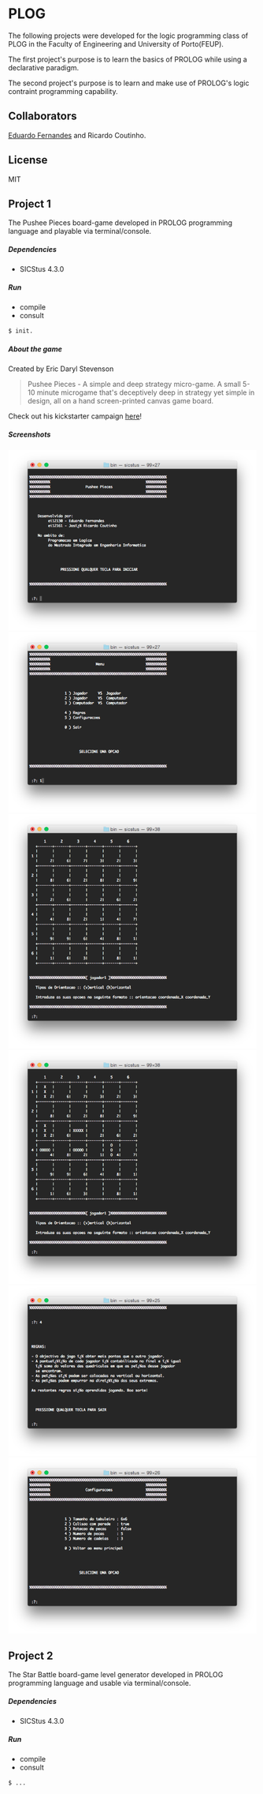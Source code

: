 # PLOG
The following projects were developed for the logic programming class of PLOG in the Faculty of Engineering and University of Porto(FEUP). 

The first project's purpose is to learn the basics of PROLOG while using a declarative paradigm.

The second project's purpose is to learn and make use of PROLOG's logic contraint programming capability.

## Collaborators

[Eduardo Fernandes][1] and 
Ricardo Coutinho.

## License
MIT

## Project 1
The Pushee Pieces board-game developed in PROLOG programming language and playable via terminal/console. 

##### Dependencies
- SICStus 4.3.0
 
##### Run
 - compile
 - consult
```sh
$ init.
```

##### About the game
Created by Eric Daryl Stevenson
> Pushee Pieces - A simple and deep strategy micro-game.
> A small 5-10 minute microgame that's deceptively deep in strategy yet simple in design, all on a hand screen-printed canvas game board.

Check out his kickstarter campaign [here][2]! 

##### Screenshots

![](https://raw.githubusercontent.com/RicardoCoutinho/PLOG/master/project1/screenshots/1.png)
![](https://raw.githubusercontent.com/RicardoCoutinho/PLOG/master/project1/screenshots/2.png)
![](https://raw.githubusercontent.com/RicardoCoutinho/PLOG/master/project1/screenshots/3.png)
![](https://raw.githubusercontent.com/RicardoCoutinho/PLOG/master/project1/screenshots/4.png)
![](https://raw.githubusercontent.com/RicardoCoutinho/PLOG/master/project1/screenshots/5.png)
![](https://raw.githubusercontent.com/RicardoCoutinho/PLOG/master/project1/screenshots/6.png)


## Project 2
The Star Battle board-game level generator developed in PROLOG programming language and usable via terminal/console. 

##### Dependencies
- SICStus 4.3.0
 
##### Run
 - compile
 - consult
```sh
$ ...
```

[1]:https://github.com/edlf
[2]:https://www.kickstarter.com/projects/pocketvinyl/pushee-pieces-a-simple-and-deep-strategy-micro-gam
